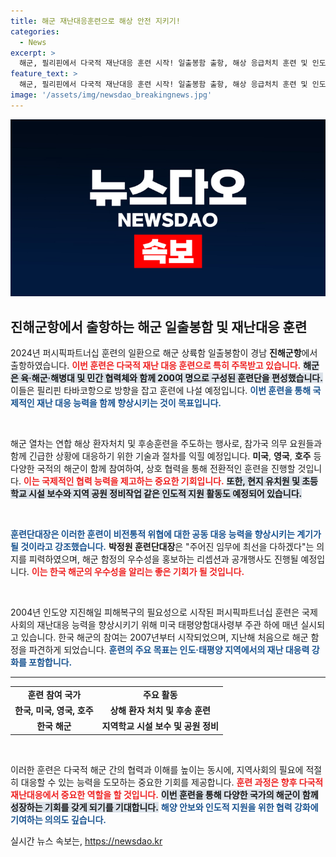 ```yaml
---
title: 해군 재난대응훈련으로 해상 안전 지키기!
categories:
  - News
excerpt: >
  해군, 필리핀에서 다국적 재난대응 훈련 시작! 일출봉함 출항, 해상 응급처치 훈련 및 인도적 지원으로 국위선양 나선다. 초국가적 위협 대응 능력 향상의 좋은 기회가 될 이번 훈련, 그 뒷이야기가 궁금하다면 클릭하세요!
feature_text: >
  해군, 필리핀에서 다국적 재난대응 훈련 시작! 일출봉함 출항, 해상 응급처치 훈련 및 인도적 지원으로 국위선양 나선다. 초국가적 위협 대응 능력 향상의 좋은 기회가 될 이번 훈련, 그 뒷이야기가 궁금하다면 클릭하세요!
image: '/assets/img/newsdao_breakingnews.jpg'
---
```


<p><img src="/assets/img/newsdao_breakingnews.jpg" alt="ontimetimes 속보" /></p>

<h2 data-ke-size="size26">진해군항에서 출항하는 해군 일출봉함 및 재난대응 훈련</h2>

<p data-ke-size="size16">2024년 퍼시픽파트너십 훈련의 일환으로 해군 상륙함 일출봉함이 경남 <b>진해군항</b>에서 출항하였습니다. <b><span style="color: #ee2323;">이번 훈련은 다국적 재난 대응 훈련으로 특히 주목받고 있습니다.</span></b> <b><span style="background-color: #21538527;">해군은 육·해군·해병대 및 민간 협력체와 함께 200여 명으로 구성된 훈련단을 편성했습니다.</span></b> 이들은 필리핀 타바코항으로 방향을 잡고 훈련에 나설 예정입니다. <b><span style="color: #1a5490;">이번 훈련을 통해 국제적인 재난 대응 능력을 함께 향상시키는 것이 목표입니다.</span></b></p>

<p data-ke-size="size16">&nbsp;</p>

<p>해군 열차는 연합 해상 환자처치 및 후송훈련을 주도하는 행사로, 참가국 의무 요원들과 함께 긴급한 상황에 대응하기 위한 기술과 절차를 익힐 예정입니다. <b>미국</b>, <b>영국</b>, <b>호주</b> 등 다양한 국적의 해군이 함께 참여하여, 상호 협력을 통해 전환적인 훈련을 진행할 것입니다. <b><span style="color: #ee2323;">이는 국제적인 협력 능력을 제고하는 중요한 기회입니다.</span></b> <b><span style="background-color: #21538527;">또한, 현지 유치원 및 초등학교 시설 보수와 지역 공원 정비작업 같은 인도적 지원 활동도 예정되어 있습니다.</span></b></p>

<p data-ke-size="size16">&nbsp;</p>

<p><b><span style="color: #1a5490;">훈련단대장은 이러한 훈련이 비전통적 위협에 대한 공동 대응 능력을 향상시키는 계기가 될 것이라고 강조했습니다.</span></b> <b>박정원 훈련단대장</b>은 "주어진 임무에 최선을 다하겠다"는 의지를 피력하였으며, 해군 함정의 우수성을 홍보하는 리셉션과 공개행사도 진행될 예정입니다. <b><span style="color: #ee2323;">이는 한국 해군의 우수성을 알리는 좋은 기회가 될 것입니다.</span></b></p>

<p data-ke-size="size16">&nbsp;</p>

<p>2004년 인도양 지진해일 피해복구의 필요성으로 시작된 퍼시픽파트너십 훈련은 국제사회의 재난대응 능력을 향상시키기 위해 미국 태평양함대사령부 주관 하에 매년 실시되고 있습니다. 한국 해군의 참여는 2007년부터 시작되었으며, 지난해 처음으로 해군 함정을 파견하게 되었습니다. <b><span style="color: #1a5490;">훈련의 주요 목표는 인도·태평양 지역에서의 재난 대응력 강화를 포함합니다.</span></b></p>

<hr>

<table style="width: 100%;">
    <tr>
        <td style="text-align: center; height: 17px;"><b>훈련 참여 국가</b></td>
        <td style="text-align: center; height: 17px;"><b>주요 활동</b></td>
    </tr>
    <tr>
        <td style="text-align: center; height: 17px;"><b>한국, 미국, 영국, 호주</b></td>
        <td style="text-align: center; height: 17px;"><b>상해 환자 처치 및 후송 훈련</b></td>
    </tr>
    <tr>
        <td style="text-align: center; height: 17px;"><b>한국 해군</b></td>
        <td style="text-align: center; height: 17px;"><b>지역학교 시설 보수 및 공원 정비</b></td>
    </tr>
</table>

<p data-ke-size="size16">&nbsp;</p>

<p>이러한 훈련은 다국적 해군 간의 협력과 이해를 높이는 동시에, 지역사회의 필요에 적절히 대응할 수 있는 능력을 도모하는 중요한 기회를 제공합니다. <b><span style="color: #ee2323;">훈련 과정은 향후 다국적 재난대응에서 중요한 역할을 할 것입니다.</span></b> <b><span style="background-color: #21538527;">이번 훈련을 통해 다양한 국가의 해군이 함께 성장하는 기회를 갖게 되기를 기대합니다.</span></b> <b><span style="color: #1a5490;">해양 안보와 인도적 지원을 위한 협력 강화에 기여하는 의의도 깊습니다.</span></b></p>
실시간 뉴스 속보는, <a href="https://newsdao.kr" rel="dofollow">https://newsdao.kr</a>


